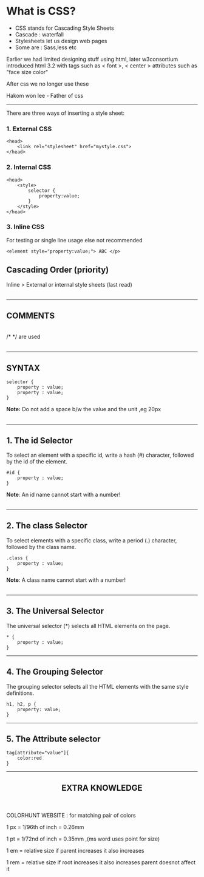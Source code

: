 # What is CSS?
- CSS stands for Cascading Style Sheets
- Cascade : waterfall
- Stylesheets let us design web pages
- Some are : Sass,less etc

Earlier we had limited designing stuff using html,
later w3consortium introduced html 3.2 with tags such as < font >, < center > attributes such as "face size color"

After css we no longer use these
 
Hakom won lee - Father of css 

---
There are three ways of inserting a style sheet:

### 1. External CSS

    <head>
        <link rel="stylesheet" href="mystyle.css">
    </head>

### 2. Internal CSS

    <head>
        <style>
            selector {
                property:value;
            }
        </style>
    </head>

### 3. Inline CSS
For testing or single line usage else not recommended
    
    <element style="property:value;"> ABC </p>


## Cascading Order (priority)

Inline > External or internal style sheets (last read)<br><br>

---

## COMMENTS

<br>/* */ are used<br><br>

---
## SYNTAX

    selector {
        property : value;
        property : value;
    }



**Note:** Do not add a space b/w the value and the unit ,eg 20px <br><br>

---

## 1. The id Selector

To select an element with a specific id, write a hash (#) character, followed by the id of the element.

    #id {
        property : value;
    }

**Note**: An id name cannot start with a number!
<br><br>

---

## 2. The class Selector
To select elements with a specific class, write a period (.) character, followed by the class name.

    .class {
        property : value;
    }

**Note**: A class name cannot start with a number!
<br><br>

---
## 3. The Universal Selector
The universal selector (*) selects all HTML elements on the page.

    * {
        property : value;
    }

---
## 4. The Grouping Selector
The grouping selector selects all the HTML elements with the same style definitions.

    h1, h2, p {
        property: value;
    }
---

## 5. The Attribute selector

    tag[attribute="value"]{
        color:red
    }

---

## <div align = "center">EXTRA KNOWLEDGE

<br><br>
COLORHUNT WEBSITE : for matching pair of colors

1 px = 1/96th of inch = 0.26mm

1 pt = 1/72nd of inch = 0.35mm ,(ms word uses point for size)

1 em = relative size if parent increases it also increases

1 rem = relative size if root increases it also increases parent doesnot affect it